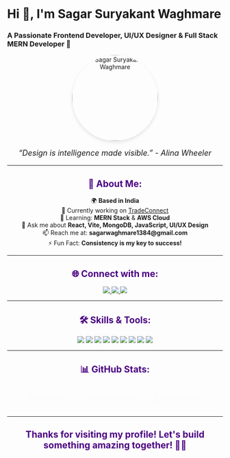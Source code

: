 # Hi 👋, I'm **Sagar Suryakant Waghmare**  
### A Passionate Frontend Developer, UI/UX Designer & Full Stack MERN Developer 🚀

<p align="center">
  <img src="https://user-images.githubusercontent.com/your-profile-image" alt="Sagar Suryakant Waghmare" width="200" style="border-radius: 50%; box-shadow: 0 4px 8px rgba(0, 0, 0, 0.1);"/>
</p>

<p align="center" style="font-size: 18px; font-style: italic;">“Design is intelligence made visible.” - Alina Wheeler</p>

---

<h2 align="center" style="color: #4B0082;">🚀 About Me:</h2>

<ul style="list-style-type: none; padding: 0; text-align: center;">
  <li>🌍 <strong>Based in India</strong></li>
  <li>🔭 Currently working on <a href="#">TradeConnect</a></li>
  <li>🌱 Learning: <strong>MERN Stack</strong> & <strong>AWS Cloud</strong></li>
  <li>💬 Ask me about <strong>React, Vite, MongoDB, JavaScript, UI/UX Design</strong></li>
  <li>📫 Reach me at: <strong>sagarwaghmare1384@gmail.com</strong></li>
  <li>⚡ Fun Fact: <strong>Consistency is my key to success!</strong></li>
</ul>

---

<h2 align="center" style="color: #4B0082;">🌐 Connect with me:</h2>

<p align="center">
  <a href="https://www.linkedin.com/in/sagar-waghmare/" target="_blank">
    <img src="https://img.shields.io/badge/-LinkedIn-blue?style=for-the-badge&logo=linkedin&logoColor=white" />
  </a>
  <a href="https://www.hackerrank.com/sagar_waghmare" target="_blank">
    <img src="https://img.shields.io/badge/-HackerRank-2EC866?style=for-the-badge&logo=hackerrank&logoColor=white" />
  </a>
  <a href="https://leetcode.com/sagar_waghmare/" target="_blank">
    <img src="https://img.shields.io/badge/-LeetCode-FFA116?style=for-the-badge&logo=leetcode&logoColor=white" />
  </a>
</p>

---

<h2 align="center" style="color: #4B0082;">🛠️ Skills & Tools:</h2>

<p align="center">
  <img src="https://img.shields.io/badge/-HTML5-E34F26?style=for-the-badge&logo=html5&logoColor=white" />
  <img src="https://img.shields.io/badge/-CSS3-1572B6?style=for-the-badge&logo=css3&logoColor=white" />
  <img src="https://img.shields.io/badge/-JavaScript-F7DF1E?style=for-the-badge&logo=javascript&logoColor=black" />
  <img src="https://img.shields.io/badge/-React-61DAFB?style=for-the-badge&logo=react&logoColor=black" />
  <img src="https://img.shields.io/badge/-Node.js-339933?style=for-the-badge&logo=node.js&logoColor=white" />
  <img src="https://img.shields.io/badge/-MongoDB-47A248?style=for-the-badge&logo=mongodb&logoColor=white" />
  <img src="https://img.shields.io/badge/-AWS-232F3E?style=for-the-badge&logo=amazon-aws" />
  <img src="https://img.shields.io/badge/-TailwindCSS-38B2AC?style=for-the-badge&logo=tailwind-css&logoColor=white" />
  <img src="https://img.shields.io/badge/-Java-007396?style=for-the-badge&logo=java&logoColor=white" />
</p>

---

<h2 align="center" style="color: #4B0082;">📊 GitHub Stats:</h2>

<p align="center">
  <img src="https://github-readme-stats.vercel.app/api?username=SagarWaghmare&show_icons=true&theme=radical" alt="GitHub Stats" style="margin: 20px; animation: fadeIn 1.5s ease-in-out;" />
  <img src="https://github-readme-streak-stats.herokuapp.com/?user=SagarWaghmare&theme=radical" alt="GitHub Streak" style="margin: 20px; animation: fadeIn 1.5s ease-in-out;" />
  <img src="https://github-readme-stats.vercel.app/api/top-langs/?username=SagarWaghmare&layout=compact&theme=radical" alt="Top Languages" style="margin: 20px; animation: fadeIn 1.5s ease-in-out;" />
</p>

<style>
  @keyframes fadeIn {
    0% { opacity: 0; }
    100% { opacity: 1; }
  }
</style>

---

<h2 align="center" style="color: #4B0082;">Thanks for visiting my profile! Let's build something amazing together! 👨‍💻</h2>
